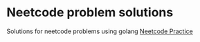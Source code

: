 # Neetcode problem solutions

Solutions for neetcode problems using golang [Neetcode Practice](https://neetcode.io/practice)